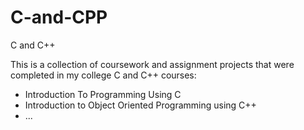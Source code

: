 # C-and-CPP
C and C++

This is a collection of coursework and assignment projects that were completed in my college C and C++ courses:

- Introduction To Programming Using C<br/>
- Introduction to Object Oriented Programming using C++<br/>
- ...
